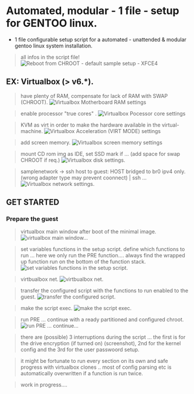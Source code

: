 # Automated, modular - 1 file - setup for GENTOO linux.
- 1 file configurable setup script for a automated - unattended & modular gentoo linux system installation. 
> all infos in the script file!
![Reboot from CHROOT - default sample setup - XFCE4](img/scrnshts/REBOOT_DONE_1.png)

## EX: Virtualbox (> v6.*).
> have plenty of RAM, compensate for lack of RAM with SWAP (CHROOT).
![Virtualbox Motherboard RAM settings](img/scrnshts/VIRTB_1.png)

> enable processor "true cores" .
![Virtualbox Pocessor core settings](img/scrnshts/VIRTB_2.png)

> KVM as virt in order to make the hardware available in the virtual-machine.
![Virtualbox Acceleration (VIRT MODE) settings](img/scrnshts/VIRTB_3.png)

> add screen memory.
![Virtualbox screen memory settings](img/scrnshts/VIRTB_4.png)

> mount CD rom img as IDE, set SSD mark if ... (add space for swap CHROOT if req.) 
![Virtualbox disk settings.](img/scrnshts/VIRTB_5.png)

> samplenetwork -> ssh host to guest: HOST bridged to br0 ipv4 only. (wrong adapter type may prevent coonnect) | ssh ...
![Virtualbox network settings.](img/scrnshts/VIRTB_6.png)


## GET STARTED

### Prepare the guest

> virtualbox main window after boot of the minimal image. 
![virtualbox main window... ](img/scrnshts/intitial.png)

> set variables functions in the setup script. define which functions to run ... here we only run the PRE function.... always find the wrapped up function run on the bottom of the function stack.
![set variables functions in the setup script.](img/scrnshts/sample_funct_onoff_0.png)

> virtbualbox net.
![virtbualbox net.](img/scrnshts/get_network.png)

> transfer the configured script with the functions to run enabled to the guest.
![transfer the configured script.](img/scrnshts/initial0.png)

> make the script exec.
![make the script exec. ](img/scrnshts/exec.png)

> run PRE ... continue with a ready partitioned and configured chroot.
![run PRE ... continue...](img/scrnshts/setup_chroot_pr_crypt0.png)

> there are (possible) 3 interruptions during the script ... the first is for the drive encryption (if turned on) (screenshot), 2nd for the kernel config and the 3rd for the user passwoord setup.

> it might be fortunate to run every section on its own and safe progress with virtualbox clones .. most of config parsing etc is automatically overwritten if a function is run twice.

> work in progress....
